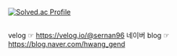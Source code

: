 [![Solved.ac Profile](http://mazassumnida.wtf/api/v2/generate_badge?boj=ghkdtjsdks)](https://solved.ac/ghkdtjsdks/)

##
velog ☞ https://velog.io/@sernan96
네이버 blog ☞ https://blog.naver.com/hwang_gend
